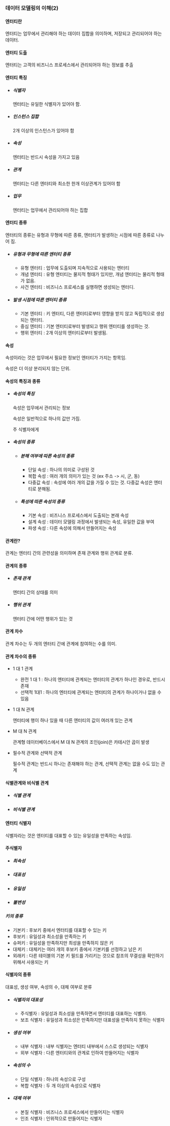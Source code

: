 ### 데이터 모델링의 이해(2)



#### 엔터티란

엔터티는 업무에서 관리해야 하는 데이터 집합을 의미하며, 저장되고 관리되어야 하는 데이터.



#### 엔터티 도출

엔터티는 고객의 비즈니스 프로세스에서 관리되어야 하는 정보를 추출



#### 엔터티 특징

- ##### 식별자 

  엔터티는 유일한 식별자가 있어야 함.

- ##### 인스턴스 집합

  2개 이상의 인스턴스가 있어야 함

- ##### 속성

  엔터티는 반드시 속성을 가지고 있음

- ##### 관계

  엔터티는 다른 엔터티와 최소한 한개 이상관계가 있어야 함

- ##### 업무

  엔터티는 업무에서 관리되어야 하는 집합



#### 엔터티 종류

엔터티의 종류는 유형과 무형에 따른 종류, 엔터티가 발생하는 시점에 따른 종류로 나누어 짐.

- ##### 유형과 무형에 따른 엔터티 종류

  - 유형 엔터티 : 업무에 도출되며 지속적으로 사용되는 엔터티
  - 개념 엔터티 : 유형 엔터티는 물지적 형태가 있지만, 개념 엔터티는 물리적 형태가 없음.
  - 사건 엔터티 : 비즈니스 프로세스를 실행하면 생성되는 엔터디.

- ##### 발생 시점에 따른 엔터티 종류

  - 기본 엔터티 : 키 엔터티, 다른 엔터티로부터 영향을 받지 않고 독립적으로 생성되는 엔터티.
  - 중심 엔터티 : 기본 엔터티로부터 발생되고 행위 엔터티를 생성하는 것.
  - 행위 엔터티 : 2개 이상의 엔터티로부터 발생됨.



#### 속성

속성이라는 것은 업무에서 필요한 정보인 엔터티가 가지는 항목임.

속성은 더 이상 분리되지 않는 단위.



#### 속성의 특징과 종류

- ##### 속성의 특징

  속성은 업무에서 관리되는 정보

  속성은 일반적으로 하나의 값만 가짐.

  주 식별자에게

- ##### 속성의 종류

  - ##### 분해 여부에 따른 속성의 종류

    - 단일 속성 : 하나의 의미로 구성된 것
    - 복합 속성 : 여러 개의 의미가 있는 것 (ex 주소 -> 시, 군, 동)
    - 다중값 속성 :  속성에 여러 개의 값을 가질 수 있는 것. 다중값 속성은 엔터티로 분해됨.

  - ##### 특성에 따른 속성의 종류

    - 기본 속성 : 비즈니스 프로세스에서 도출되는 본래 속성
    - 설계 속성 : 데이터 모델링 과정에서 발생되는 속성, 유일한 값을 부여
    - 파생 속성 : 다른 속성에 의해서 만들어지는 속성

    

#### 관계란?

관계는 엔터티 간의 관련성을 의미하며 존재 관계와 행위 관계로 분류.



#### 관계의 종류

- ##### 존재 관계

  엔터티 간의 상태를 의미

- ##### 행위 관계

  엔터티 간에 어떤 행위가 있는 것



#### 관계 차수

관계 차수는 두 개의 엔터티 간에 관계에 참여하는 수를 의미.



#### 관계 차수의 종류

- 1 대 1 관계

  - 완전 1 대 1 : 하나의 엔터티에 관계되는 엔터티의 관계가 하나인 경우로, 반드시 존재
  - 선택적 1대1 : 하나의 엔터티에 관계되는 엔터티의 관계가 하나이거나 없을 수 있음 

- 1 대 N 관계

  엔터티에 행이 하나 있을 때 다른 엔터티의 값이 여러개 있는 관계

- M 대 N 관계

  관계형 데이터베이스에서 M 대 N 관계의 조인(join)은 카테시안 곱이 발생

- 필수적 관계와 선택적 관계

  필수적 관계는 반드시 하나는 존재해야 하는 관계, 선택적 관계는 없을 수도 있는 관계



#### 식별관계와 비식별 관계

- ##### 식별 관계

- ##### 비식별 관계



#### 엔터티 식별자

식별자라는 것은 엔터티를 대표할 수 있는 유일성을 만족하는 속성임.



#### 주식별자

- ##### 최속성 

- ##### 대표성

- ##### 유일성

- ##### 불변성

##### 키의 종류

- 기본키 : 후보키 중에서 엔터티를 대표할 수 있는 키
- 후보키 : 유일성과 최소성을 만족하는 키
- 슈퍼키 : 유일성을 만족하지만 최성을 만족하지 않은 키
- 대체키 : 대체키는 여러 개의 후보키 중에서 기본키를 선정하고 남은 키
- 외래키 : 다른 테이블의 기본 키 필드를 가리키는 것으로 참조의 무결성을 확인하기 위해서 사용되는 키



#### 식별자의 종류

대표성, 생성 여부, 속성의 수, 대체 여부로 분류

- ##### 식별자의 대표성

  - 주식별자 : 유일성과 최소성을 만족하면서 엔터티를 대표하는 식별자.
  - 보조 식별자 : 유일성과 최소성은 만족하지만 대표성을 만족하지 못하는 식별자

- ##### 생성 여부

  - 내부 식별자 : 내부 식별자는 엔터티 내부에서 스스로 생성되는 식별자
  - 외부 식별자 : 다른 엔터티와의 관계로 인하여 만들어지는 식별자

- ##### 속성의 수

  - 단일 식별자 : 하나의 속성으로 구성
  - 복합 식별자 : 두 개 이상의 속성으로 식별자

- ##### 대체 여부

  - 본질 식별자 : 비즈니스 프로세스에서 만들어지는 식별자
  - 인조 식별자 : 인위적으로 만들어지는 식별자



​    